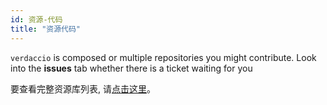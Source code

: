 ```yaml
---
id: 资源-代码
title: "资源代码"
---
```

`verdaccio` is composed or multiple repositories you might contribute. Look into the **issues** tab whether there is a ticket waiting for you 

要查看完整资源库列表, 请[点击这里](https://github.com/verdaccio/verdaccio/wiki/Repositories)。